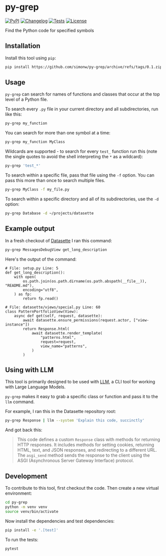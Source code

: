 # py-grep

[![PyPI](https://img.shields.io/pypi/v/py-grep.svg)](https://pypi.org/project/py-grep/)
[![Changelog](https://img.shields.io/github/v/release/simonw/py-grep?include_prereleases&label=changelog)](https://github.com/simonw/py-grep/releases)
[![Tests](https://github.com/simonw/py-grep/workflows/Test/badge.svg)](https://github.com/simonw/py-grep/actions?query=workflow%3ATest)
[![License](https://img.shields.io/badge/license-Apache%202.0-blue.svg)](https://github.com/simonw/py-grep/blob/master/LICENSE)

Find the Python code for specified symbols

## Installation

Install this tool using `pip`:
```bash
pip install https://github.com/simonw/py-grep/archive/refs/tags/0.1.zip
```
## Usage

`py-grep` can search for names of functions and classes that occur at the top level of a Python file.

To search every `.py` file in your current directory and all subdirectories, run like this:

```bash
py-grep my_function
```
You can search for more than one symbol at a time:
```bash
py-grep my_function MyClass
```
Wildcards are supported - to search for every `test_` function run this (note the single quotes to avoid the shell interpreting the `*` as a wildcard):
```bash
py-grep 'test_*'
```
To search within a specific file, pass that file using the `-f` option. You can pass this more than once to search multiple files.

```bash
py-grep MyClass -f my_file.py
```
To search within a specific directory and all of its subdirectories, use the `-d` option:
```bash
py-grep Database -d ~/projects/datasette
```

## Example output

In a fresh checkout of [Datasette](https://github.com/simonw/datasette) I ran this command:

```bash
py-grep MessagesDebugView get_long_description
```
Here's the output of the command:
```
# File: setup.py Line: 5
def get_long_description():
    with open(
        os.path.join(os.path.dirname(os.path.abspath(__file__)), "README.md"),
        encoding="utf8",
    ) as fp:
        return fp.read()

# File: datasette/views/special.py Line: 60
class PatternPortfolioView(View):
    async def get(self, request, datasette):
        await datasette.ensure_permissions(request.actor, ["view-instance"])
        return Response.html(
            await datasette.render_template(
                "patterns.html",
                request=request,
                view_name="patterns",
            )
        )
```

## Using with LLM

This tool is primarily designed to be used with [LLM](https://llm.datasette.io/), a CLI tool for working with Large Language Models.

`py-grep` makes it easy to grab a specific class or function and pass it to the `llm` command.

For example, I ran this in the Datasette repository root:

```bash
py-grep Response | llm --system 'Explain this code, succinctly'
```
And got back this:

> This code defines a custom `Response` class with methods for returning HTTP responses. It includes methods for setting cookies, returning HTML, text, and JSON responses, and redirecting to a different URL. The `asgi_send` method sends the response to the client using the ASGI (Asynchronous Server Gateway Interface) protocol.


## Development

To contribute to this tool, first checkout the code. Then create a new virtual environment:
```bash
cd py-grep
python -m venv venv
source venv/bin/activate
```
Now install the dependencies and test dependencies:
```bash
pip install -e '.[test]'
```
To run the tests:
```bash
pytest
```
